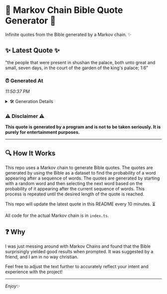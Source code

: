 # 📖 Markov Chain Bible Quote Generator 📖

Infinite quotes from the Bible generated by a Markov chain. ✨

## ✨ Latest Quote ✨
"the people that were present in shushan the palace, both unto great and small, seven days, in the court of the garden of the king's palace; 1:6"

### ⏰ Generated At
*11:50:37 PM*

<details>
    <summary>🛠️ Generation Details</summary>
    <p>
        <strong>🌱 Seed:</strong> the<br>
        <strong>🔄 Iterations:</strong> 26<br>
        <strong>📜 Context History:</strong><br>[ the ]: people<br>[ the, people ]: that<br>[ the, people, that ]: were<br>[ the, people, that, were ]: present<br>[ the, people, that, were, present ]: in<br>[ the, people, that, were, present, in ]: shushan<br>[ people, that, were, present, in, shushan ]: the<br>[ that, were, present, in, shushan, the ]: palace,<br>[ were, present, in, shushan, the, palace, ]: both<br>[ present, in, shushan, the, palace,, both ]: unto<br>[ in, shushan, the, palace,, both, unto ]: great<br>[ shushan, the, palace,, both, unto, great ]: and<br>[ the, palace,, both, unto, great, and ]: small,<br>[ palace,, both, unto, great, and, small, ]: seven<br>[ both, unto, great, and, small,, seven ]: days,<br>[ unto, great, and, small,, seven, days, ]: in<br>[ great, and, small,, seven, days,, in ]: the<br>[ and, small,, seven, days,, in, the ]: court<br>[ small,, seven, days,, in, the, court ]: of<br>[ seven, days,, in, the, court, of ]: the<br>[ days,, in, the, court, of, the ]: garden<br>[ in, the, court, of, the, garden ]: of<br>[ the, court, of, the, garden, of ]: the<br>[ court, of, the, garden, of, the ]: king's<br>[ of, the, garden, of, the, king's ]: palace;<br>[ the, garden, of, the, king's, palace; ]: 1:6<br>
    </p>
</details>

### ⚠️ Disclaimer ⚠️
**This quote is generated by a program and is not to be taken seriously. It is purely for entertainment purposes.**

---

## 🔍 How It Works

This repo uses a Markov chain to generate Bible quotes. The quotes are generated by using the Bible as a dataset to find the probability of a word appearing after a sequence of words. The quotes are generated by starting with a random word and then selecting the next word based on the probability of it appearing after the current sequence of words. This process is repeated until the desired length of the quote is reached.

This repo will update the latest quote in this README every 10 minutes. ⏳

All code for the actual Markov chain is in `index.ts`.

## ❓ Why

I was just messing around with Markov Chains and found that the Bible surprisingly yielded good results when prompted. 
It was suggested by a friend, and I am in no way christian.

Feel free to adjust the text further to accurately reflect your intent and experience with the project!

---

*Enjoy*✨
